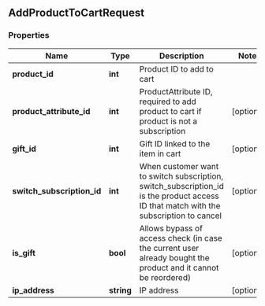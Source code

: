 ## AddProductToCartRequest

### Properties
Name | Type | Description | Notes
------------ | ------------- | ------------- | -------------
**product_id** | **int** | Product ID to add to cart | 
**product_attribute_id** | **int** | ProductAttribute ID, required to add product to cart if product is not a subscription | [optional] 
**gift_id** | **int** | Gift ID linked to the item in cart | [optional] 
**switch_subscription_id** | **int** | When customer want to switch subscription, switch_subscription_id is the product access ID that match with the subscription to cancel | [optional] 
**is_gift** | **bool** | Allows bypass of access check (in case the current user already bought the product and it cannot be reordered) | [optional] 
**ip_address** | **string** | IP address | [optional] 


